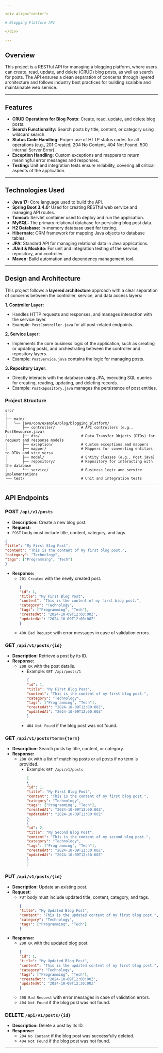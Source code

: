 ```yaml
---

<div align="center">

# Blogging Platform API

</div>

---
```


## Overview

This project is a RESTful API for managing a blogging platform, where users can create, read, update, and delete (CRUD) blog posts, as well as search for posts. The API ensures a clean separation of concerns through layered architecture and follows industry best practices for building scalable and maintainable web service.

---

## Features

- **CRUD Operations for Blog Posts:** Create, read, update, and delete blog posts.
- **Search Functionality:** Search posts by title, content, or category using wildcard search.
- **Status Code Handling:** Proper use of HTTP status codes for all operations (e.g., 201 Created, 204 No Content, 404 Not Found, 500 Internal Server Error).
- **Exception Handling:** Custom exceptions and mappers to return meaningful error messages and responses.
- **Testing:** Unit and integration tests ensure reliability, covering all critical aspects of the application.

---

## Technologies Used

- **Java 17:** Core language used to build the API.
- **Spring Boot 3.4.0:** Used for creating RESTful web service and managing API routes.
- **Tomcat:** Servlet container used to deploy and run the application.
- **MySQL:** The primary relational database for persisting blog post data.
- **H2 Database:** In-memory database used for testing.
- **Hibernate:** ORM framework for mapping Java objects to database tables.
- **JPA:** Standard API for managing relational data in Java applications.
- **JUnit & Mockito:** For unit and integration testing of the service, repository, and controller.
- **Maven:** Build automation and dependency management tool.

---

## Design and Architecture

This project follows a **layered architecture** approach with a clear separation of concerns between the controller, service, and data access layers:

**1. Controller Layer:**
- Handles HTTP requests and responses, and manages interaction with the service layer.
- Example: ``PostController.java`` for all post-related endpoints.

**2. Service Layer:**
- Implements the core business logic of the application, such as creating or updating posts, and orchestrating between the controller and repository layers.
- Example: ``PostService.java`` contains the logic for managing posts.

**3. Repository Layer:**
- Directly interacts with the database using JPA, executing SQL queries for creating, reading, updating, and deleting records.
- Example: ``PostRepository.java`` manages the persistence of post entities.

### Project Structure

```
src/
│
├── main/
│   └── java/com/example/blog/blogging_platform/
│       ├── controller/            # API controllers (e.g., PostResource.java)
│       ├── dto/                   # Data Transfer Objects (DTOs) for request and response models
│       ├── exception/             # Custom exceptions and mappers
│       ├── mapper/                # Mappers for converting entities to DTOs and vice versa
│       ├── model/                 # Entity classes (e.g., Post.java)
│       ├── repository/            # Repository for interacting with the database
│       └── service/               # Business logic and service implementations
└── test/                          # Unit and integration tests
```

---

## API Endpoints

### POST ``/api/v1/posts``
- **Description:** Create a new blog post.
- **Request:**
- ``POST`` body must include title, content, category, and tags.
```json
{
"title": "My First Blog Post",
"content": "This is the content of my first blog post.",
"category": "Technology",
"tags": ["Programming", "Tech"]
}
```
- **Response:**
  - ``201 Created`` with the newly created post.
    ```json
    {
    "id": 1,
    "title": "My First Blog Post",
    "content": "This is the content of my first blog post.",
    "category": "Technology",
    "tags": ["Programming", "Tech"],
    "createdAt": "2024-10-09T12:00:00Z",
    "updatedAt": "2024-10-09T12:00:00Z"
    }
    ```
  - ```400 Bad Request``` with error messages in case of validation errors.

### GET ``/api/v1/posts/{id}``
- **Description:** Retrieve a post by its ID.
- **Response:**
  - ``200 OK`` with the post details.
    - Example: ``GET /api/posts/1``
        ```json
        {
        "id": 1,
        "title": "My First Blog Post",
        "content": "This is the content of my first blog post.",
        "category": "Technology",
        "tags": ["Programming", "Tech"],
        "createdAt": "2024-10-09T12:00:00Z",
        "updatedAt": "2024-10-09T12:00:00Z"
        }
        ```
    - ```404 Not Found```  if the blog post was not found.

### GET ``/api/v1/posts?term={term}``
- **Description:** Search posts by title, content, or category.
- **Response:**
  - ``200 OK`` with a list of matching posts or all posts if no term is provided.
    - Example: ``GET /api/v1/posts``
        ```json
        [
        {
        "id": 1,
        "title": "My First Blog Post",
        "content": "This is the content of my first blog post.",
        "category": "Technology",
        "tags": ["Programming", "Tech"],
        "createdAt": "2024-10-09T12:00:00Z",
        "updatedAt": "2024-10-09T12:00:00Z"
        },
        {
        "id": 2,
        "title": "My Second Blog Post",
        "content": "This is the content of my second blog post.",
        "category": "Technology",
        "tags": ["Programming", "Tech"],
        "createdAt": "2024-10-09T12:30:00Z",
        "updatedAt": "2024-10-09T12:30:00Z"
        }
        ]
        ```

### PUT ``/api/v1/posts/{id}``
- **Description:** Update an existing post.
- **Request:**
  - ``PUT``  body must include updated title, content, category, and tags.
    ```json
    {
    "title": "My Updated Blog Post",
    "content": "This is the updated content of my first blog post.",
    "category": "Technology",
    "tags": ["Programming", "Tech"]
    }
    ```
- **Response:**
  - ``200 OK`` with the updated blog post.
    ```json
    {
    "id": 1,
    "title": "My Updated Blog Post",
    "content": "This is the updated content of my first blog post.",
    "category": "Technology",
    "tags": ["Programming", "Tech"],
    "createdAt": "2024-10-09T12:00:00Z",
    "updatedAt": "2024-10-09T12:30:00Z"
    }
    ```
  - ``400 Bad Request`` with error messages in case of validation errors.
  - ``404 Not Found`` if the blog post was not found.

### DELETE ``/api/v1/posts/{id}``
- **Description:** Delete a post by its ID.
- **Response:**
  - ``204 No Content`` if the blog post was successfully deleted.
  - ``404 Not Found`` if the blog post was not found.

---
